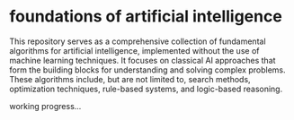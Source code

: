 # foundations of artificial intelligence

This repository serves as a comprehensive collection of fundamental algorithms for artificial intelligence, implemented without the use of machine learning techniques. It focuses on classical AI approaches that form the building blocks for understanding and solving complex problems. These algorithms include, but are not limited to, search methods, optimization techniques, rule-based systems, and logic-based reasoning. 

working progress...
